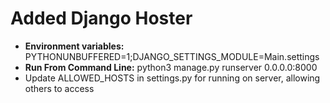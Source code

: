 # Added Django Hoster 
- <b>Environment variables:</b> PYTHONUNBUFFERED=1;DJANGO_SETTINGS_MODULE=Main.settings
- <b>Run From Command Line:</b> python3 manage.py runserver 0.0.0.0:8000
- Update ALLOWED_HOSTS in settings.py for running on server, allowing others to access
